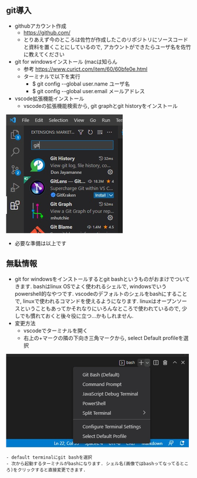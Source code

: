 ## git導入
- githubアカウント作成
    - https://github.com/
    - とりあえず今のところは佐竹が作成したこのリポジトリにソースコードと資料を置くことにしているので, アカウントができたらユーザ名を佐竹に教えてください
- git for windowsインストール (macは知らん
    - 参考 https://www.curict.com/item/60/60bfe0e.html
    - ターミナルで以下を実行
        - $ git config --global user.name ユーザ名
        - $ git config --global user.email メールアドレス
- vscode拡張機能インストール
    - vscodeの拡張機能検索から, git graphとgit historyをインストール

![拡張機能](./fig/vscodeextension.jpg)

- 必要な準備は以上です

## 無駄情報
- git for windowsをインストールするとgit bashというものがおまけでついてきます. bashはlinux OSでよく使われるシェルで, windowsでいうpowershell的なやつです. vscodeのデフォルトのシェルをbashにすることで, linuxで使われるコマンドを使えるようになります. linuxはオープンソースということもあってかそれなりにいろんなところで使われているので, 少しでも慣れておくと後々役に立つ...かもしれません.
- 変更方法
    - vscodeでターミナルを開く
    - 右上の+マークの隣の下向き三角マークから, select Default profileを選択

![ターミナル](./fig/defaultterminal.jpg)

    - default terminalにgit bashを選択
    - 次から起動するターミナルがbashになります. シェル名(画像ではbashってなってるところ)をクリックすると直接変更できます. 